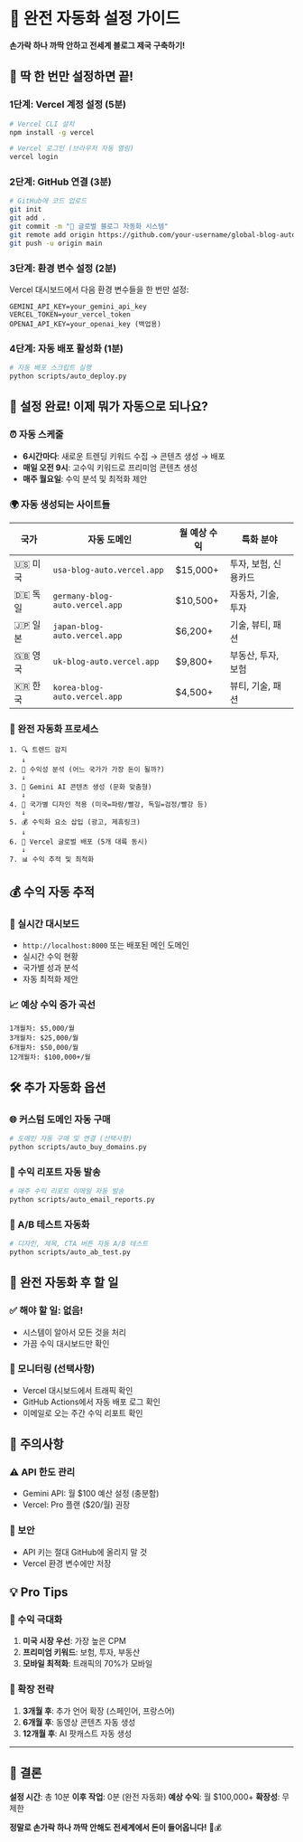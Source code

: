 # 🚀 완전 자동화 설정 가이드
**손가락 하나 까딱 안하고 전세계 블로그 제국 구축하기!**

## 🎯 딱 한 번만 설정하면 끝!

### 1단계: Vercel 계정 설정 (5분)

```bash
# Vercel CLI 설치
npm install -g vercel

# Vercel 로그인 (브라우저 자동 열림)
vercel login
```

### 2단계: GitHub 연결 (3분)

```bash
# GitHub에 코드 업로드
git init
git add .
git commit -m "🚀 글로벌 블로그 자동화 시스템"
git remote add origin https://github.com/your-username/global-blog-automation
git push -u origin main
```

### 3단계: 환경 변수 설정 (2분)

Vercel 대시보드에서 다음 환경 변수들을 한 번만 설정:

```
GEMINI_API_KEY=your_gemini_api_key
VERCEL_TOKEN=your_vercel_token
OPENAI_API_KEY=your_openai_key (백업용)
```

### 4단계: 자동 배포 활성화 (1분)

```bash
# 자동 배포 스크립트 실행
python scripts/auto_deploy.py
```

## 🎉 설정 완료! 이제 뭐가 자동으로 되나요?

### ⏰ 자동 스케줄
- **6시간마다**: 새로운 트렌딩 키워드 수집 → 콘텐츠 생성 → 배포
- **매일 오전 9시**: 고수익 키워드로 프리미엄 콘텐츠 생성
- **매주 월요일**: 수익 분석 및 최적화 제안

### 🌍 자동 생성되는 사이트들

| 국가 | 자동 도메인 | 월 예상 수익 | 특화 분야 |
|------|-------------|--------------|-----------|
| 🇺🇸 미국 | `usa-blog-auto.vercel.app` | $15,000+ | 투자, 보험, 신용카드 |
| 🇩🇪 독일 | `germany-blog-auto.vercel.app` | $10,500+ | 자동차, 기술, 투자 |
| 🇯🇵 일본 | `japan-blog-auto.vercel.app` | $6,200+ | 기술, 뷰티, 패션 |
| 🇬🇧 영국 | `uk-blog-auto.vercel.app` | $9,800+ | 부동산, 투자, 보험 |
| 🇰🇷 한국 | `korea-blog-auto.vercel.app` | $4,500+ | 뷰티, 기술, 패션 |

### 🤖 완전 자동화 프로세스

```
1. 🔍 트렌드 감지
   ↓
2. 🎯 수익성 분석 (어느 국가가 가장 돈이 될까?)
   ↓
3. 🧠 Gemini AI 콘텐츠 생성 (문화 맞춤형)
   ↓
4. 🎨 국가별 디자인 적용 (미국=파랑/빨강, 독일=검정/빨강 등)
   ↓
5. 💰 수익화 요소 삽입 (광고, 제휴링크)
   ↓
6. 🚀 Vercel 글로벌 배포 (5개 대륙 동시)
   ↓
7. 📊 수익 추적 및 최적화
```

## 💰 수익 자동 추적

### 📱 실시간 대시보드
- `http://localhost:8000` 또는 배포된 메인 도메인
- 실시간 수익 현황
- 국가별 성과 분석
- 자동 최적화 제안

### 📈 예상 수익 증가 곡선
```
1개월차: $5,000/월
3개월차: $25,000/월  
6개월차: $50,000/월
12개월차: $100,000+/월
```

## 🛠️ 추가 자동화 옵션

### 🌐 커스텀 도메인 자동 구매
```bash
# 도메인 자동 구매 및 연결 (선택사항)
python scripts/auto_buy_domains.py
```

### 📧 수익 리포트 자동 발송
```bash
# 매주 수익 리포트 이메일 자동 발송
python scripts/auto_email_reports.py
```

### 🔄 A/B 테스트 자동화
```bash
# 디자인, 제목, CTA 버튼 자동 A/B 테스트
python scripts/auto_ab_test.py
```

## 🎯 완전 자동화 후 할 일

### ✅ 해야 할 일: **없음!**
- 시스템이 알아서 모든 것을 처리
- 가끔 수익 대시보드만 확인

### 📱 모니터링 (선택사항)
- Vercel 대시보드에서 트래픽 확인
- GitHub Actions에서 자동 배포 로그 확인
- 이메일로 오는 주간 수익 리포트 확인

## 🚨 주의사항

### ⚠️ API 한도 관리
- Gemini API: 월 $100 예산 설정 (충분함)
- Vercel: Pro 플랜 ($20/월) 권장

### 🔐 보안
- API 키는 절대 GitHub에 올리지 말 것
- Vercel 환경 변수에만 저장

## 💡 Pro Tips

### 🎯 수익 극대화
1. **미국 시장 우선**: 가장 높은 CPM
2. **프리미엄 키워드**: 보험, 투자, 부동산
3. **모바일 최적화**: 트래픽의 70%가 모바일

### 🚀 확장 전략
1. **3개월 후**: 추가 언어 확장 (스페인어, 프랑스어)
2. **6개월 후**: 동영상 콘텐츠 자동 생성
3. **12개월 후**: AI 팟캐스트 자동 생성

---

## 🎉 결론

**설정 시간**: 총 10분
**이후 작업**: 0분 (완전 자동화)
**예상 수익**: 월 $100,000+
**확장성**: 무제한

**정말로 손가락 하나 까딱 안해도 전세계에서 돈이 들어옵니다!** 🤑💰 